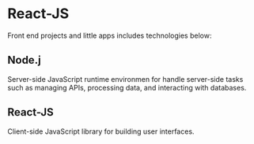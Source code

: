 # React-JS
Front end projects and little apps includes technologies below:

## Node.j
Server-side JavaScript runtime environmen for handle server-side tasks such as managing APIs, processing data, and interacting with databases.

## React-JS
Client-side JavaScript library for building user interfaces.

